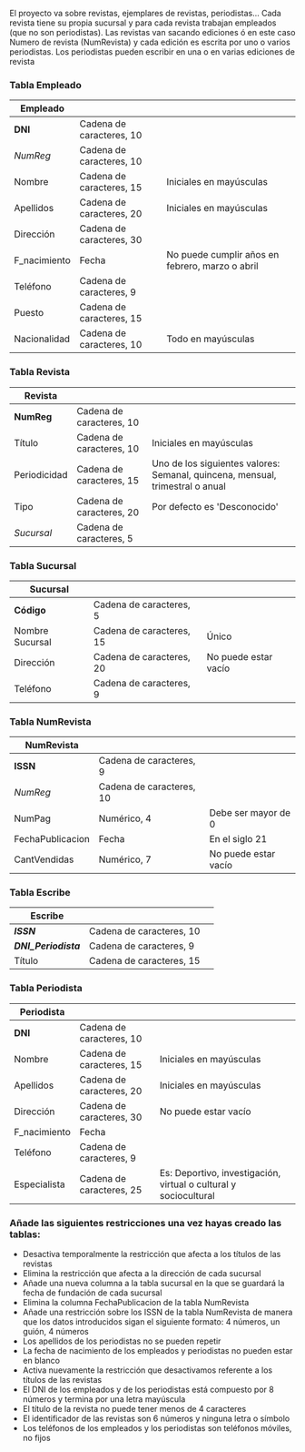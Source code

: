 El proyecto va sobre revistas, ejemplares de revistas, periodistas...
Cada revista tiene su propia sucursal y para cada revista trabajan empleados (que no son periodistas). Las revistas van sacando ediciones ó en este caso Numero de revista (NumRevista) y cada edición es escrita por uno o varios periodistas. Los periodistas pueden escribir en una o en varias ediciones de revista

### Tabla Empleado

| Empleado     |                          |                           |
|--------------|--------------------------|---------------------------|
| **DNI**      | Cadena de caracteres, 10 |                           |
| _NumReg_   | Cadena de caracteres, 10  |                           |
| Nombre       | Cadena de caracteres, 15 | Iniciales en mayúsculas   |
| Apellidos    | Cadena de caracteres, 20 | Iniciales en mayúsculas   |
| Dirección    | Cadena de caracteres, 30 |                      |
| F_nacimiento | Fecha                    | No puede cumplir años en febrero, marzo o abril |
| Teléfono     | Cadena de caracteres, 9  |                           |
| Puesto    | Cadena de caracteres, 15 |    |
| Nacionalidad     | Cadena de caracteres, 10  | Todo en mayúsculas                           |

### Tabla Revista
| Revista      |                          |                                                                               |
|--------------|--------------------------|-------------------------------------------------------------------------------|
| **NumReg**   | Cadena de caracteres, 10 |                                                                               |
| Título       | Cadena de caracteres, 10 | Iniciales en mayúsculas                                                       |
| Periodicidad | Cadena de caracteres, 15 | Uno de los siguientes valores: Semanal, quincena, mensual, trimestral o anual |
| Tipo         | Cadena de caracteres, 20 | Por defecto es 'Desconocido'                                                                              |
| _Sucursal_   | Cadena de caracteres, 5  |                                                                               |

### Tabla Sucursal
| Sucursal        |                          |                      |
|-----------------|--------------------------|----------------------|
| **Código**      | Cadena de caracteres, 5  |                      |
| Nombre Sucursal | Cadena de caracteres, 15 | Único                |
| Dirección       | Cadena de caracteres, 20 | No puede estar vacío |
| Teléfono        | Cadena de caracteres, 9  |                      |

### Tabla NumRevista
| NumRevista       |                          |                      |
|------------------|--------------------------|----------------------|
| **ISSN**         | Cadena de caracteres, 9  |                      |
| _NumReg_     | Cadena de caracteres, 10 |                      |
| NumPag           | Numérico, 4              | Debe ser mayor de 0  |
| FechaPublicacion | Fecha                    | En el siglo 21       |
| CantVendidas     | Numérico, 7              | No puede estar vacío |

### Tabla Escribe
| Escribe              |                          |   |
|----------------------|--------------------------|---|
| **_ISSN_**         | Cadena de caracteres, 10 |   |
| **_DNI_Periodista_** | Cadena de caracteres, 9  |   |
| Título | Cadena de caracteres, 15  |   |

### Tabla Periodista
| Periodista   |                          |                                                                  |
|--------------|--------------------------|------------------------------------------------------------------|
| **DNI**      | Cadena de caracteres, 10 |                                                                  |
| Nombre       | Cadena de caracteres, 15 | Iniciales en mayúsculas                                          |
| Apellidos    | Cadena de caracteres, 20 | Iniciales en mayúsculas                                          |
| Dirección    | Cadena de caracteres, 30 | No puede estar vacío                                             |
| F_nacimiento | Fecha                    |                                                                  |
| Teléfono     | Cadena de caracteres, 9  |                                                                  |
| Especialista | Cadena de caracteres, 25 | Es: Deportivo, investigación, virtual o cultural y sociocultural |


### Añade las siguientes restricciones una vez hayas creado las tablas:
- Desactiva temporalmente la restricción que afecta a los títulos de las revistas
- Elimina la restricción que afecta a la dirección de cada sucursal
- Añade una nueva columna a la tabla sucursal en la que se guardará la fecha de fundación de cada sucursal
- Elimina la columna FechaPublicacion de la tabla NumRevista
- Añade una restricción sobre los ISSN de la tabla NumRevista de manera que los datos introducidos sigan el siguiente formato: 4 números, un guión, 4 números
- Los apellidos de los periodistas no se pueden repetir
- La fecha de nacimiento de los empleados y periodistas no pueden estar en blanco
- Activa nuevamente la restricción que desactivamos referente a los títulos de las revistas
- El DNI de los empleados y de los periodistas está compuesto por 8 números y termina por una letra mayúscula
- El título de la revista no puede tener menos de 4 caracteres
- El identificador de las revistas son 6 números y ninguna letra o símbolo
- Los teléfonos de los empleados y los periodistas son teléfonos móviles, no fijos
